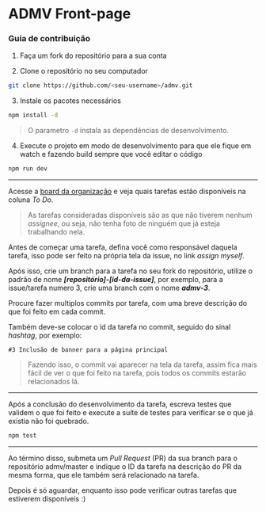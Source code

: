 # ADMV Front-page

### Guia de contribuição

1. Faça um fork do repositório para a sua conta

2. Clone o repositório no seu computador
```bash
git clone https://github.com/<seu-username>/admv.git
```

3. Instale os pacotes necessários

```bash
npm install -d
```
> O parametro `-d` instala as dependências de desenvolvimento.

4. Execute o projeto em modo de desenvolvimento para que ele fique em watch e fazendo build sempre que você editar o código

```bash
npm run dev
```

------

Acesse a [board da organização](https://github.com/orgs/admissoesevida/projects/1) e veja quais tarefas estão disponíveis na coluna _To Do_.

> As tarefas consideradas disponíveis são as que não tiverem nenhum _assignee_, ou seja, não tenha foto de ninguém que já esteja trabalhando nela.

Antes de começar uma tarefa, defina você como responsável daquela tarefa, isso pode ser feito na própria tela da issue, no link _assign myself_.

Após isso, crie um branch para a tarefa no seu fork do repositório, utilize o padrão de nome **_[repositório]-[id-da-issue]_**, por exemplo, para a issue/tarefa numero 3, crie uma branch com o nome **_admv-3_**.

Procure fazer multiplos commits por tarefa, com uma breve descrição do que foi feito em cada commit. 

Também deve-se colocar o id da tarefa no commit, seguido do sinal _hashtag_, por exemplo:
```
#3 Inclusão de banner para a página principal
```

> Fazendo isso, o commit vai aparecer na tela da tarefa, assim fica mais fácil de ver o que foi feito na tarefa, pois todos os commits estarão relacionados lá.

------

Após a conclusão do desenvolvimento da tarefa, escreva testes que validem o que foi feito e execute a suíte de testes para verificar se o que já existia não foi quebrado.
```bash
npm test
```

------

Ao término disso, submeta um _Pull Request_ (PR) da sua branch para o repositório admv/master e indique o ID da tarefa na descrição do PR da mesma forma, que ele também será relacionado na tarefa.

Depois é só aguardar, enquanto isso pode verificar outras tarefas que estiverem disponíveis :)

